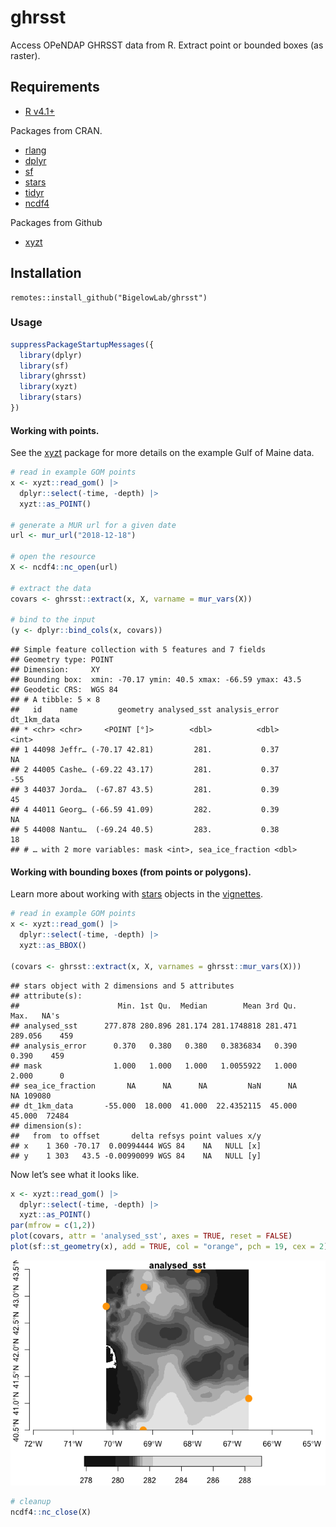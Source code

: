 ghrsst
================

Access OPeNDAP GHRSST data from R. Extract point or bounded boxes (as
raster).

## Requirements

-   [R v4.1+](https://www.r-project.org/)

Packages from CRAN.

-   [rlang](https://CRAN.R-project.org/package=rlang)
-   [dplyr](https://CRAN.R-project.org/package=httr)
-   [sf](https://CRAN.R-project.org/package=sf)
-   [stars](https://CRAN.R-project.org/package=stars)
-   [tidyr](https://CRAN.R-project.org/package=tidyr)
-   [ncdf4](https://CRAN.R-project.org/package=ncdf4)

Packages from Github

-   [xyzt](https://github.com/BigelowLab/xyzt)

## Installation

    remotes::install_github("BigelowLab/ghrsst")

### Usage

``` r
suppressPackageStartupMessages({
  library(dplyr)
  library(sf)
  library(ghrsst)
  library(xyzt)
  library(stars)
})
```

#### Working with points.

See the [xyzt](https://github.com/BigelowLab/xyzt) package for more
details on the example Gulf of Maine data.

``` r
# read in example GOM points
x <- xyzt::read_gom() |>
  dplyr::select(-time, -depth) |>
  xyzt::as_POINT()

# generate a MUR url for a given date
url <- mur_url("2018-12-18")

# open the resource
X <- ncdf4::nc_open(url)

# extract the data 
covars <- ghrsst::extract(x, X, varname = mur_vars(X))

# bind to the input
(y <- dplyr::bind_cols(x, covars))
```

    ## Simple feature collection with 5 features and 7 fields
    ## Geometry type: POINT
    ## Dimension:     XY
    ## Bounding box:  xmin: -70.17 ymin: 40.5 xmax: -66.59 ymax: 43.5
    ## Geodetic CRS:  WGS 84
    ## # A tibble: 5 × 8
    ##   id    name         geometry analysed_sst analysis_error dt_1km_data
    ## * <chr> <chr>     <POINT [°]>        <dbl>          <dbl>       <int>
    ## 1 44098 Jeffr… (-70.17 42.81)         281.           0.37          NA
    ## 2 44005 Cashe… (-69.22 43.17)         281.           0.37         -55
    ## 3 44037 Jorda…  (-67.87 43.5)         281.           0.39          45
    ## 4 44011 Georg… (-66.59 41.09)         282.           0.39          NA
    ## 5 44008 Nantu…  (-69.24 40.5)         283.           0.38          18
    ## # … with 2 more variables: mask <int>, sea_ice_fraction <dbl>

#### Working with bounding boxes (from points or polygons).

Learn more about working with
[stars](https://CRAN.R-project.org/package=stars) objects in the
[vignettes](https://r-spatial.github.io/stars/).

``` r
# read in example GOM points
x <- xyzt::read_gom() |>
  dplyr::select(-time, -depth) |>
  xyzt::as_BBOX()

(covars <- ghrsst::extract(x, X, varnames = ghrsst::mur_vars(X)))
```

    ## stars object with 2 dimensions and 5 attributes
    ## attribute(s):
    ##                      Min. 1st Qu.  Median        Mean 3rd Qu.    Max.   NA's
    ## analysed_sst      277.878 280.896 281.174 281.1748818 281.471 289.056    459
    ## analysis_error      0.370   0.380   0.380   0.3836834   0.390   0.390    459
    ## mask                1.000   1.000   1.000   1.0055922   1.000   2.000      0
    ## sea_ice_fraction       NA      NA      NA         NaN      NA      NA 109080
    ## dt_1km_data       -55.000  18.000  41.000  22.4352115  45.000  45.000  72484
    ## dimension(s):
    ##   from  to offset       delta refsys point values x/y
    ## x    1 360 -70.17  0.00994444 WGS 84    NA   NULL [x]
    ## y    1 303   43.5 -0.00990099 WGS 84    NA   NULL [y]

Now let’s see what it looks like.

``` r
x <- xyzt::read_gom() |>
  dplyr::select(-time, -depth) |>
  xyzt::as_POINT()
par(mfrow = c(1,2))
plot(covars, attr = 'analysed_sst', axes = TRUE, reset = FALSE)
plot(sf::st_geometry(x), add = TRUE, col = "orange", pch = 19, cex = 2)
```

![](README_files/figure-gfm/unnamed-chunk-4-1.png)<!-- -->

``` r
# cleanup
ncdf4::nc_close(X)
```

